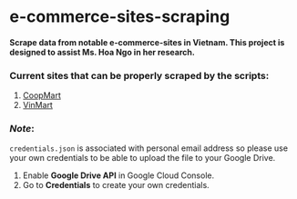 # e-commerce-sites-scraping
#### Scrape data from notable e-commerce-sites in Vietnam. This project is designed to assist Ms. Hoa Ngo in her research.

### Current sites that can be properly scraped by the scripts:
1. [CoopMart](https://cooponline.vn/)
2. [VinMart](https://winmart.vn/)


### _Note_:
`credentials.json` is associated with personal email address so please use your own credentials to be able to upload the file to your Google Drive.

1. Enable **Google Drive API** in Google Cloud Console.
2. Go to **Credentials** to create your own credentials.
